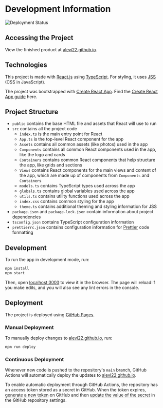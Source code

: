 # Development Information

![Deployment Status](https://github.com/alevi22/alevi22.github.io/workflows/Deploy/badge.svg)

## Accessing the Project

View the finished product at [alevi22.github.io](https://alevi22.github.io).

## Technologies

This project is made with [React.js](https://reactjs.org/) using [TypeScript](https://www.typescriptlang.org/). For styling, it uses [JSS](https://cssinjs.org/react-jss) (CSS in JavaScript).

The project was bootstrapped with [Create React App](https://github.com/facebook/create-react-app). Find the [Create React App guide](https://github.com/facebook/create-react-app/blob/main/packages/cra-template/template/README.md) here.

## Project Structure

-   `public` contains the base HTML file and assets that React will use to run
-   `src` contains all the project code
    -   `index.ts` is the main entry point for React
    -   `App.ts` is the top-level React component for the app
    -   `Assets` contains all common assets (like photos) used in the app
    -   `Components` contains all common React components used in the app, like the logo and cards
    -   `Containers` contains common React components that help structure the app, like grids and sections
    -   `Views` contains React components for the main views and content of the app, which are made up of components from `Components` and `Containers`
    -   `models.ts` contains TypeScript types used across the app
    -   `globals.ts` contains global variables used across the app
    -   `utils.ts` contains utility functions used across the app
    -   `index.css` contains common styling for the app
    -   `theme.ts` contains additional theming and styling information for JSS
-   `package.json` and `package-lock.json` contain information about project dependencies
-   `tsconfig.json` contains TypeScript configuration information
-   `prettierrc.json` contains configuration information for [Prettier](https://prettier.io/) code formatting

## Development

To run the app in development mode, run:

```sh
npm install
npm start
```

Then, open [localhost:3000](http://localhost:3000) to view it in the browser. The page will reload if you make edits, and you will also see any lint errors in the console.

## Deployment

The project is deployed using [GitHub Pages](https://pages.github.com/).

### Manual Deployment

To manually deploy changes to [alevi22.github.io](https://alevi22.github.io), run:

```sh
npm run deploy
```

### Continuous Deployment

Whenever new code is pushed to the repository's `main` branch, GitHub Actions will automatically deploy the updates to [alevi22.github.io](https://alevi22.github.io).

To enable automatic deployment through GitHub Actions, the repository has an access token stored as a secret in GitHub. When the token expires, [generate a new token](https://github.com/settings/tokens/new) on GitHub and then [update the value of the secret](https://github.com/alevi22/alevi22.github.io/settings/secrets/actions) in the GitHub repository settings.
